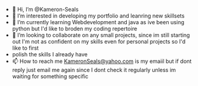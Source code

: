 - 👋 Hi, I’m @Kameron-Seals
- 👀 I’m interested in developing my portfolio and leanring new skillsets
- 🌱 I’m currently learning Webdevelopment and java as ive been using python but I'd like to broden my coding repertoire 
- 💞️ I’m looking to collaborate on any small projects, since im still starting out I'm not as confident on my skills even for personal projects so I'd like to first
- polish the skills I already have
- 📫 How to reach me KameronSeals@yahoo.com is my emaiil but if dont reply just email me again since I dont check it regularly unless im waiting for something specific

<!---
Kameron-Seals/Kameron-Seals is a ✨ special ✨ repository because its `README.md` (this file) appears on your GitHub profile.
You can click the Preview link to take a look at your changes.
--->
